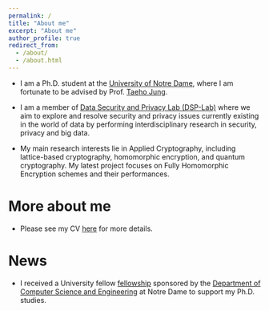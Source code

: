```yaml
---
permalink: /
title: "About me"
excerpt: "About me"
author_profile: true
redirect_from:
  - /about/
  - /about.html
---
```


- I am a Ph.D. student at the [University of Notre Dame](https://www.nd.edu/), where I am fortunate to be advised by Prof. [Taeho Jung](https://sites.nd.edu/taeho-jung/).

- I am a member of [Data Security and Privacy Lab (DSP-Lab)](https://sites.nd.edu/dsp-lab/) where we aim to explore and resolve security and privacy issues currently existing in the world of data by performing interdisciplinary research in security, privacy and big data.

- My main research interests lie in Applied Cryptography, including lattice-based cryptography, homomorphic encryption, and quantum cryptography. My latest project focuses on Fully Homomorphic Encryption schemes and their performances.

# More about me

- Please see my CV [here](https://n7koirala.github.io/files/CV_ND_01.pdf) for more details.

# News

- I received a University fellow [fellowship](https://graduateschool.nd.edu/funding/select-fellowship-recipients/) sponsored by the [Department of Computer Science and Engineering](https://cse.nd.edu/) at Notre Dame to support my Ph.D. studies.
